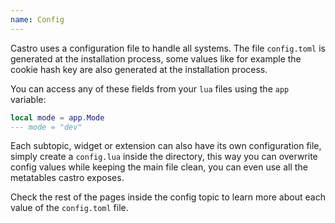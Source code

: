 ```yaml
---
name: Config
---
```


Castro uses a configuration file to handle all systems. The file `config.toml` is generated at the installation process, some values like for example the cookie hash key are also generated at the installation process.

You can access any of these fields from your `lua` files using the  `app` variable:

```lua
local mode = app.Mode
--- mode = "dev"
```

Each subtopic, widget or extension can also have its own configuration file, simply create a `config.lua` inside the directory, this way you can overwrite config values while keeping the main file clean, you can even use all the metatables castro exposes.

Check the rest of the pages inside the config topic to learn more about each value of the `config.toml` file.

